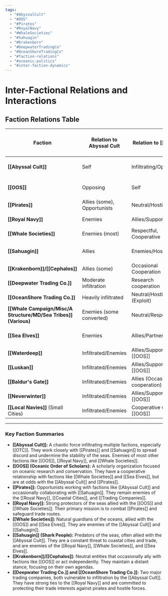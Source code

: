 ```yaml
---
tags:
  - "#AbyssalCult"
  - "#OOS"
  - "#Pirates"
  - "#RoyalNavy"
  - "#WhaleSocieties"
  - "#Sahuagin"
  - "#Krakenborn"
  - "#DeepwaterTradingCo"
  - "#OceanShoreTradingCo"
  - "#faction-relations"
  - "#oceanic-politics"
  - "#inter-faction-dynamics"
---
```

# Inter-Factional Relations and Interactions

## Faction Relations Table

| **Faction**                         | **Relation to Abyssal Cult** | **Relation to [[OOS]]**         | **Relation to [[Pirates]]**      | **Relation to [[Royal Navy]]** | **Relation to [[Whale Societies]]** | **Relation to [[Sahuagin]]** | **Relation to [[Krakenborn]]/[[Cephalos]]** | **Relation to [[Trading Companies]]** | **Relation to [[Whale Campaign/Misc/A Structure/MD/Sea Tribes]]** | **Relation to [[Sea Elves]]** | **Relation to [[Coastal Cities]]**    | **Relation to [[Local Navies]]** |
| ----------------------------------- | ---------------------------- | ------------------------------- | -------------------------------- | ------------------------------ | ----------------------------------- | ---------------------------- | ------------------------------------------- | ------------------------------------- | ------------------------------ | ----------------------------- | ------------------------------------- | -------------------------------- |
| **[[Abyssal Cult]]**                | Self                         | Infiltrating/Opposing           | Allies (some factions)           | Enemies                        | Enemy (most), Allies ([[Orcas]])    | Allies                       | Allies (some)                               | Neutral/Enemies ([[OTC]], [[DTC]])    | Enemies                        | Enemies                       | Infiltrating                          | Infiltrating/Enemies             |
| **[[OOS]]**                         | Opposing                     | Self                            | Neutral/Hostile                  | Allies/Supporters              | Researching/Protecting              | Neutral, some hostility      | Neutral, some cooperation                   | Research Partners                     | Neutral/Researching            | Allies (Shared interests)     | Allies ([[Waterdeep]], [[Luskan]])    | Cooperating/Allies               |
| **[[Pirates]]**                     | Allies (some), Opportunists  | Neutral/Hostile                 | Self                             | Enemies                        | Neutral, occasional conflict        | Occasional Allies            | Occasional Allies/Neutral                   | Exploit trade routes                  | Occasional Allies/Enemies      | Enemies                       | Enemies                               | Enemies                          |
| **[[Royal Navy]]**                  | Enemies                      | Allies/Supporters               | Enemies                          | Self                           | Neutral/Respectful                  | Enemies                      | Enemies/Neutral                             | Protect trading interests             | Enemies                        | Allies                        | Self (Major cities)                   | Self                             |
| **[[Whale Societies]]**             | Enemies (most)               | Respectful, Cooperative         | Neutral                          | Neutral, avoiding contact      | Self                                | Enemies                      | Neutral/Respectful                          | Avoid trading companies               | Respectful/Allies              | Allies                        | Neutral                               | Neutral                          |
| **[[Sahuagin]]**                    | Allies                       | Enemies/Hostile                 | Occasional Allies                | Enemies                        | Enemies                             | Self                         | Occasional Allies                           | Raiders of trade routes               | Enemies                        | Enemies                       | Enemies (Raids on [[Coastal Cities]]) | Enemies (Attack ports)           |
| **[[Krakenborn]]/[[Cephalos]]**     | Allies (some)                | Occasional Cooperation          | Occasional Allies/Neutral        | Enemies                        | Neutral/Respectful                  | Occasional Allies            | Self                                        | Neutral (Rare deals)                  | Neutral                        | Neutral/Allies                | Neutral (Avoid major cities)          | Neutral                          |
| **[[Deepwater Trading Co.]]**       | Moderate infiltration        | Research cooperation            | Exploit for profit               | Allies/Partners                | Neutral                             | Enemies (Raids)              | Neutral/Deals                               | Self                                  | Neutral (Occasional tensions)  | Neutral                       | Self (Major coastal cities)           | Cooperation/Protect trade        |
| **[[OceanShore Trading Co.]]**      | Heavily infiltrated          | Neutral/Hostile (Exploit)       | Opportunistic ([[Pirate Deals]]) | Allies/Partners                | Neutral                             | Enemies (Raids)              | Neutral (Rare deals)                        | Self (Infiltrated by Cult)            | Neutral (Trade partnerships)   | Neutral                       | Self (Major coastal cities)           | Cooperation/Protect trade        |
| **[[Whale Campaign/Misc/A Structure/MD/Sea Tribes]] (Various)**        | Enemies (some converted)     | Neutral/Respectful              | Neutral/Occasional Allies        | Enemies                        | Neutral, some respect               | Enemies (or enslaved)        | Occasional Allies/Neutral                   | Neutral (Sometimes raids)             | Self                           | Allies/Neutral                | Enemies (Some conflicts with cities)  | Neutral/Occasional conflict      |
| **[[Sea Elves]]**                   | Enemies                      | Allies/Partners                 | Enemies (Pirates)                | Allies                         | Allies                              | Enemies                      | Allies/Respectful                           | Occasional cooperation                | Allies                         | Self                          | Allies (Shared interests with cities) | Allies/Cooperating               |
| **[[Waterdeep]]**                   | Infiltrated/Enemies          | Allies/Supports [[OOS]]         | Enemies (Pirates)                | Self (Controls Navy)           | Neutral (Avoid whales)              | Enemies                      | Enemies                                     | Allies (Protect trading routes)       | Neutral                        | Allies                        | Self                                  | Self                             |
| **[[Luskan]]**                      | Infiltrated/Enemies          | Allies/Supports [[OOS]]         | Enemies (Pirates)                | Self (Controls Navy)           | Neutral                             | Enemies                      | Neutral/Enemies                             | Allies (Protect trading routes)       | Neutral                        | Allies                        | Self                                  | Self                             |
| **[[Baldur's Gate]]**               | Infiltrated/Enemies          | Allies (Occasional cooperation) | Enemies (Pirates)                | Self (Controls Navy)           | Neutral                             | Enemies                      | Neutral                                     | Allies (Protect trading routes)       | Neutral                        | Allies                        | Self                                  | Self                             |
| **[[Neverwinter]]**                 | Infiltrated/Enemies          | Allies/Supports [[OOS]]         | Enemies (Pirates)                | Self (Controls Navy)           | Neutral                             | Enemies                      | Neutral/Enemies                             | Allies (Protect trading routes)       | Neutral                        | Allies                        | Self                                  | Self                             |
| **[[Local Navies]]** (Small Cities) | Infiltrated/Enemies          | Cooperative with [[OOS]]        | Enemies (Pirates)                | Allied with [[Royal Navies]]   | Neutral                             | Enemies                      | Neutral                                     | Allies (Protect trading routes)       | Neutral                        | Allies                        | Allies/Support local trade            | Self (Controls small ports)      |

---

### Key Faction Summaries

- **[[Abyssal Cult]]:** A chaotic force infiltrating multiple factions, especially [[OTC]]. They work closely with [[Pirates]] and [[Sahuagin]] to spread discord and undermine the stability of the seas. Enemies of most other factions like [[OOS]], [[Royal Navy]], and [[Whale Societies]].
- **[[OOS]] (Oceanic Order of Scholars):** A scholarly organization focused on oceanic research and conservation. They have a cooperative relationship with factions like [[Whale Societies]] and [[Sea Elves]], but are at odds with the [[Abyssal Cult]] and [[Pirates]].
- **[[Pirates]]:** Opportunists working with factions like [[Abyssal Cult]] and occasionally collaborating with [[Sahuagin]]. They remain enemies of the [[Royal Navy]], [[Coastal Cities]], and [[Trading Companies]].
- **[[Royal Navy]]:** Strong protectors of the seas allied with the [[OOS]] and [[Whale Societies]]. Their primary mission is to combat [[Pirates]] and safeguard trade routes.
- **[[Whale Societies]]:** Natural guardians of the oceans, allied with the [[OOS]] and [[Sea Elves]]. They are enemies of the [[Abyssal Cult]] and [[Sahuagin]].
- **[[Sahuagin]] (Shark People):** Predators of the seas, often allied with the [[Abyssal Cult]]. They are a constant threat to coastal cities and trade, and are enemies of the [[Royal Navy]], [[Whale Societies]], and [[Sea Elves]].
- **[[Krakenborn]]/[[Cephalos]]:** Neutral entities that occasionally ally with factions like [[OOS]] or act independently. They maintain a distant stance, focusing on their own agendas.
- **[[Deepwater Trading Co.]] and [[OceanShore Trading Co.]]:** Two major trading companies, both vulnerable to infiltration by the [[Abyssal Cult]]. They have strong ties to the [[Royal Navy]] and are committed to protecting their trade interests against pirates and hostile forces.